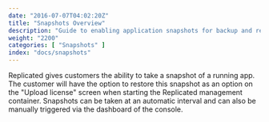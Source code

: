 ```yaml
---
date: "2016-07-07T04:02:20Z"
title: "Snapshots Overview"
description: "Guide to enabling application snapshots for backup and restore functionality."
weight: "2200"
categories: [ "Snapshots" ]
index: "docs/snapshots"
---
```


Replicated gives customers the ability to take a snapshot of a running app. The customer will have the option to restore this snapshot as an option on the "Upload license" screen when starting the Replicated management container. Snapshots can be taken at an automatic interval and can also be manually triggered via the dashboard of the console.
